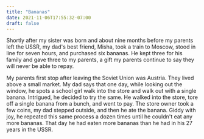 ```yaml
---
title: "Bananas"
date: 2021-11-06T17:55:32-07:00
draft: false
---
```


Shortly after my sister was born and about nine months before my parents left
the USSR, my dad's best friend, Misha, took a train
to Moscow, stood in line for seven hours, and purchased six bananas. He kept
three for his family and gave three to my parents, a gift my parents continue
to say they will never be able to repay.

My parents first stop after leaving the Soviet Union was Austria. They lived
above a small market. My dad says that one day, while looking out the window,
he spots a school girl walk into the store and walk out with a single banana.
Intrigued, he decided to try the same. He walked into the store, tore off a
single banana from a bunch, and went to pay. The store owner took a few coins,
my dad stepped outside, and then he ate the banana. Giddy with joy, he repeated
this same process a dozen times until he couldn't eat any more bananas. That day
he had eaten more bananas than he had in his 27 years in the USSR.
